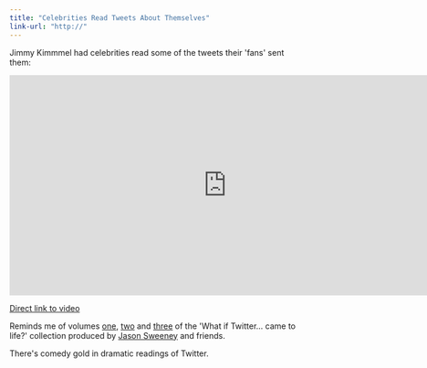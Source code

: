 ```yaml
---
title: "Celebrities Read Tweets About Themselves"
link-url: "http://"
---
```

<p>Jimmy Kimmmel had celebrities read some of the tweets their 'fans' sent them:</p>
<p><iframe width="759" height="386" src="http://www.youtube.com/embed/RRBoPveyETc?rel=0" frameborder="0" allowfullscreen></iframe></p>
<p><a href="http://youtu.be/RRBoPveyETc">Direct link to video</a></p>
<p>Reminds me of volumes <a href="https://vimeo.com/9917412">one</a>, <a href="https://vimeo.com/12448775">two</a> and <a href="https://vimeo.com/28768540">three</a> of the 'What if Twitter... came to life?' collection produced by <a href="https://twitter.com/#!/sween">Jason Sweeney</a> and friends.</p>
<p>There's comedy gold in dramatic readings of Twitter.</p>
